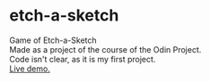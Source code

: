 # etch-a-sketch
Game of Etch-a-Sketch \
Made as a project of the course of the Odin Project. \
Code isn't clear, as it is my first project. \
[Live demo.](https://niklonskyi.github.io/etch-a-sketch/)
